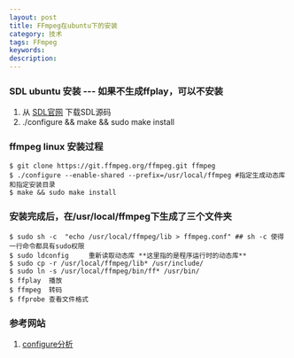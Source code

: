 ```yaml
---
layout: post
title: FFmpeg在ubuntu下的安装
category: 技术
tags: FFmpeg
keywords: 
description: 
---
```


### SDL ubuntu 安装 ---  如果不生成ffplay，可以不安装
1. 从 [SDL官网](http://www.libsdl.org/) 下载SDL源码
2. ./configure && make && sudo make install

### ffmpeg linux 安装过程
```
$ git clone https://git.ffmpeg.org/ffmpeg.git ffmpeg
$ ./configure --enable-shared --prefix=/usr/local/ffmpeg #指定生成动态库和指定安装目录 
$ make && sudo make install
```

### 安装完成后，在/usr/local/ffmpeg下生成了三个文件夹
```
$ sudo sh -c  "echo /usr/local/ffmpeg/lib > ffmpeg.conf" ## sh -c 使得一行命令都具有sudo权限
$ sudo ldconfig     重新读取动态库 **这里指的是程序运行时的动态库**
$ sudo cp -r /usr/local/ffmpeg/lib* /usr/include/
$ sudo ln -s /usr/local/ffmpeg/bin/ff* /usr/bin/ 
$ ffplay  播放
$ ffmpeg  转码
$ ffprobe 查看文件格式
```

### 参考网站
1. [configure分析](http://blog.csdn.net/leixiaohua1020/article/details/44587465)
